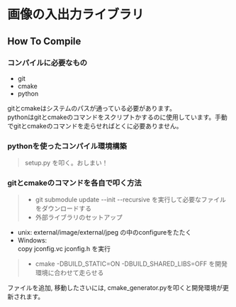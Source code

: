 # 画像の入出力ライブラリ


## How To Compile
### コンパイルに必要なもの
* git
* cmake
* python

gitとcmakeはシステムのパスが通っている必要があります。  
pythonはgitとcmakeのコマンドをスクリプトかするのに使用しています。手動でgitとcmakeのコマンドを走らせればとくに必要ありません。

### pythonを使ったコンパイル環境構築
> setup.py を叩く。おしまい！

### gitとcmakeのコマンドを各自で叩く方法

> * git submodule update --init --recursive を実行して必要なファイルをダウンロードする
> * 外部ライブラリのセットアップ  
   * unix: external/image/external/jpeg の中のconfigureをたたく
   * Windows:  
   copy jconfig.vc jconfig.h を実行
> * cmake -DBUILD_STATIC=ON -DBUILD_SHARED_LIBS=OFF を開発環境に合わせて走らせる

ファイルを追加, 移動したさいには, cmake_generator.pyを叩くと開発環境が更新されます。
